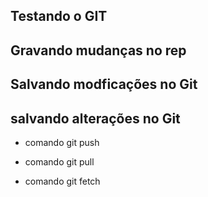 ## Testando o GIT

## Gravando mudanças no rep


## Salvando modficações no Git

## salvando alterações no Git

* comando git push

* comando git pull
* comando git fetch
